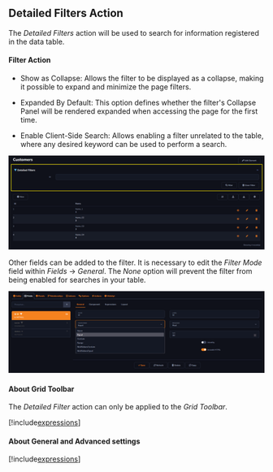 ## Detailed Filters Action

The *Detailed Filters* action will be used to search for information registered in the data table.

#### Filter Action

- Show as Collapse: Allows the filter to be displayed as a collapse, making it possible to expand and minimize the page filters.

- Expanded By Default: This option defines whether the filter's Collapse Panel will be rendered expanded when accessing the page for the first time.

- Enable Client-Side Search: Allows enabling a filter unrelated to the table, where any desired keyword can be used to perform a search.

![](../../media/Action_detailedFilters_example_1.png)

Other fields can be added to the filter. It is necessary to edit the *Filter Mode* field within *Fields* -> *General*. The *None* option will prevent the filter from being enabled for searches in your table.

![](../../media/Action_detailedFilters_example_2.png)

#### About Grid Toolbar

The *Detailed Filter* action can only be applied to the *Grid Toolbar*.

[!include[expressions](grid_toolbar_overview_action.md)]

#### About General and Advanced settings

[!include[expressions](overview_action.md)]